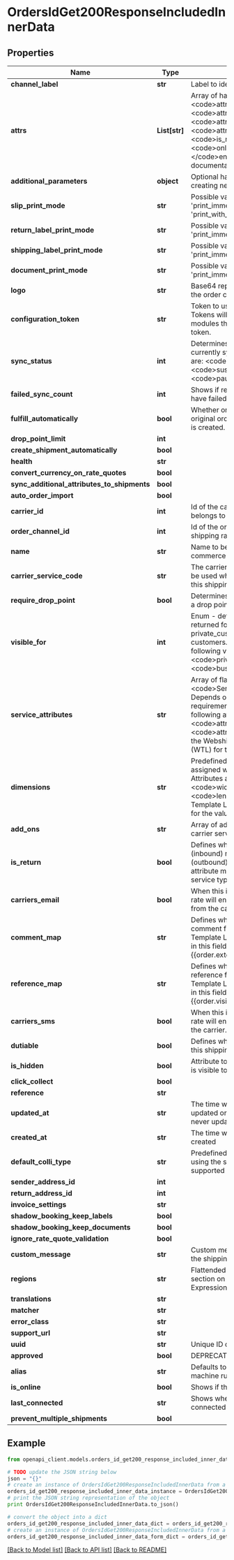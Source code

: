 # OrdersIdGet200ResponseIncludedInnerData


## Properties
Name | Type | Description | Notes
------------ | ------------- | ------------- | -------------
**channel_label** | **str** | Label to identify the order channel. | [optional] 
**attrs** | **List[str]** | Array of hashed with keys: &lt;code&gt;attr_key&lt;/code&gt;, &lt;code&gt;attr_value&lt;/code&gt;, &lt;code&gt;attr_name&lt;/code&gt;, &lt;code&gt;attr_type&lt;/code&gt;, &lt;code&gt;is_required&lt;/code&gt;, &lt;code&gt;only_visible_on_creation&lt;/code&gt; &lt;/code&gt;enums&lt;/code&gt;. See       documentation for Local Attributes | [optional] 
**additional_parameters** | **object** | Optional hash, this is used when creating new order channels. | [optional] 
**slip_print_mode** | **str** | Possible values: &#39;dont_print&#39;, &#39;print_immediately&#39; or &#39;print_with_shipment&#39;. | [optional] 
**return_label_print_mode** | **str** | Possible values: &#39;dont_print&#39;, &#39;print_immediately&#39;. | [optional] 
**shipping_label_print_mode** | **str** | Possible values: &#39;dont_print&#39;, &#39;print_immediately&#39;. | [optional] 
**document_print_mode** | **str** | Possible values: &#39;dont_print&#39;, &#39;print_immediately&#39;. | [optional] 
**logo** | **str** | Base64 representation of the logo of the order channel. | [optional] 
**configuration_token** | **str** | Token to use for Webshipper modules. Tokens will only be generated for modules that require a configuration token. | [optional] 
**sync_status** | **int** | Determines if the order channel is currently synchronising. Possible values are: &lt;code&gt;synchronize&lt;/code&gt;, &lt;code&gt;suspended&lt;/code&gt;, &lt;code&gt;paused&lt;/code&gt;. | [optional] 
**failed_sync_count** | **int** | Shows if recent synchronisation events have failed. | [optional] 
**fulfill_automatically** | **bool** | Whether or not to fulfill the order in the original order channel when a shipment is created. Default: true | [optional] 
**drop_point_limit** | **int** |  | [optional] 
**create_shipment_automatically** | **bool** |  | [optional] 
**health** | **str** |  | [optional] 
**convert_currency_on_rate_quotes** | **bool** |  | [optional] 
**sync_additional_attributes_to_shipments** | **bool** |  | [optional] 
**auto_order_import** | **bool** |  | [optional] 
**carrier_id** | **int** | Id of the carrier which the shipping rate belongs to | [optional] [readonly] 
**order_channel_id** | **int** | Id of the order channel which the shipping rate belongs to | [optional] [readonly] 
**name** | **str** | Name to be displayed in the e-commerce system. | [optional] 
**carrier_service_code** | **str** | The carrier&#39;s service code which must be used when generating parcels with this shipping rate. | [optional] 
**require_drop_point** | **bool** | Determines if the shipping rate requires a drop point to be assigned. | [optional] 
**visible_for** | **int** | Enum - determines whether the rate is returned for all customers, private_customers or business customers. This must be one of the following values:  &lt;code&gt;any&lt;/code&gt;, &lt;code&gt;privat_customers&lt;/code&gt;, &lt;code&gt;business_customers&lt;/code&gt; | [optional] 
**service_attributes** | **str** | Array of flattened resources of type &lt;code&gt;Service Attribute&lt;/code&gt;. Depends on the carrier service&#39;s requirements. Service Attribute has the following attributes:  &lt;code&gt;attr_key&lt;/code&gt;, &lt;code&gt;attr_value&lt;/code&gt;. You may use the Webshipper Template Language (WTL) for the values. | [optional] 
**dimensions** | **str** | Predefined dimensions which are a assigned when using the shipping rate. Attributes are: &lt;code&gt;height&lt;/code&gt;,&lt;code&gt;width&lt;/code&gt; and &lt;code&gt;length&lt;/code&gt;. The Webshipper Template Language (WTL) may be used for the values. | [optional] 
**add_ons** | **str** | Array of add_ons supported by the carrier service. | [optional] 
**is_return** | **bool** | Defines whether the rate is a return (inbound) rate or a standard rate (outbound). Please be aware that this attribute must match the carrier&#39;s service type. | [optional] 
**carriers_email** | **bool** | When this is set to true, the shipping rate will enable e-mail notifications from the carrier. | [optional] 
**comment_map** | **str** | Defines what content is included in the comment field. The Webshipper Template Language (WTL) may be used in this field. For example:  {{order.external_comment}} | [optional] 
**reference_map** | **str** | Defines what content is included in the reference field. The Webshipper Template Language (WTL) may be used in this field. For example: {{order.visible_ref}} | [optional] 
**carriers_sms** | **bool** | When this is set to true, the shipping rate will enable SMS notifications from the carrier. | [optional] 
**dutiable** | **bool** | Defines whether the goods sent using this shipping rate are dutiable. | [optional] 
**is_hidden** | **bool** | Attribute to indicate if the shipping rate is visible to order channels | [optional] 
**click_collect** | **bool** |  | [optional] 
**reference** | **str** |  | [optional] 
**updated_at** | **str** | The time when resource was last updated or when it was created if it was never updated | [optional] [readonly] 
**created_at** | **str** | The time when the resource was created | [optional] [readonly] 
**default_colli_type** | **str** | Predefined colli type to be used when using the shipping rate. Must be supported by the carrier. | [optional] 
**sender_address_id** | **int** |  | [optional] 
**return_address_id** | **int** |  | [optional] 
**invoice_settings** | **str** |  | [optional] 
**shadow_booking_keep_labels** | **bool** |  | [optional] 
**shadow_booking_keep_documents** | **bool** |  | [optional] 
**ignore_rate_quote_validation** | **bool** |  | [optional] 
**custom_message** | **str** | Custom message to be displayed for the shipping rate | [optional] 
**regions** | **str** | Flattended array of Regions. See section on Shipping Regions and Expressions for more details | [optional] 
**translations** | **str** |  | [optional] 
**matcher** | **str** |  | [optional] 
**error_class** | **str** |  | [optional] 
**support_url** | **str** |  | [optional] 
**uuid** | **str** | Unique ID of the printer client | [optional] 
**approved** | **bool** | DEPRECATED | [optional] 
**alias** | **str** | Defaults to the host name of the machine running the client  | [optional] 
**is_online** | **bool** | Shows if the printer client is online | [optional] 
**last_connected** | **str** | Shows when the printer client was last connected | [optional] 
**prevent_multiple_shipments** | **bool** |  | [optional] 

## Example

```python
from openapi_client.models.orders_id_get200_response_included_inner_data import OrdersIdGet200ResponseIncludedInnerData

# TODO update the JSON string below
json = "{}"
# create an instance of OrdersIdGet200ResponseIncludedInnerData from a JSON string
orders_id_get200_response_included_inner_data_instance = OrdersIdGet200ResponseIncludedInnerData.from_json(json)
# print the JSON string representation of the object
print OrdersIdGet200ResponseIncludedInnerData.to_json()

# convert the object into a dict
orders_id_get200_response_included_inner_data_dict = orders_id_get200_response_included_inner_data_instance.to_dict()
# create an instance of OrdersIdGet200ResponseIncludedInnerData from a dict
orders_id_get200_response_included_inner_data_form_dict = orders_id_get200_response_included_inner_data.from_dict(orders_id_get200_response_included_inner_data_dict)
```
[[Back to Model list]](../README.md#documentation-for-models) [[Back to API list]](../README.md#documentation-for-api-endpoints) [[Back to README]](../README.md)


